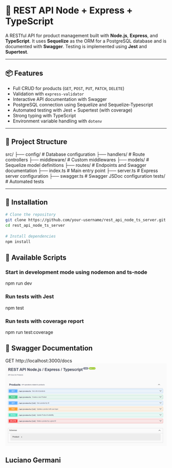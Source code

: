 # 🛒 REST API Node + Express + TypeScript

A RESTful API for product management built with **Node.js**, **Express**, and **TypeScript**. It uses **Sequelize** as the ORM for a PostgreSQL database and is documented with **Swagger**. Testing is implemented using **Jest** and **Supertest**.

---

## 📦 Features

- Full CRUD for products (`GET`, `POST`, `PUT`, `PATCH`, `DELETE`)
- Validation with `express-validator`
- Interactive API documentation with Swagger
- PostgreSQL connection using Sequelize and Sequelize-Typescript
- Automated testing with Jest + Supertest (with coverage)
- Strong typing with TypeScript
- Environment variable handling with `dotenv`

---

## 📁 Project Structure

src/
├── config/ # Database configuration
├── handlers/ # Route controllers
├── middleware/ # Custom middlewares
├── models/ # Sequelize model definitions
├── routes/ # Endpoints and Swagger documentation
├── index.ts # Main entry point
├── server.ts # Express server configuration
├── swagger.ts # Swagger JSDoc configuration
tests/ # Automated tests

---


## 🚀 Installation

```bash
# Clone the repository
git clone https://github.com/your-username/rest_api_node_ts_server.git
cd rest_api_node_ts_server

# Install dependencies
npm install
```

## 🧪 Available Scripts
### Start in development mode using nodemon and ts-node
npm run dev

### Run tests with Jest
npm test

### Run tests with coverage report
npm run test:coverage

## 📘 Swagger Documentation
GET http://localhost:3000/docs
![Swagger UI Preview](./docs/swagger-preview.png)

## Luciano Germani